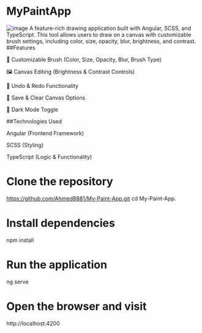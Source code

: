 # MyPaintApp
![image](https://github.com/user-attachments/assets/240d2fbe-188a-4933-817b-fe53943fcdaf)
A feature-rich drawing application built with Angular, SCSS, and TypeScript. This tool allows users to draw on a canvas with customizable brush settings, including color, size, opacity, blur, brightness, and contrast.
##Features

🎨 Customizable Brush (Color, Size, Opacity, Blur, Brush Type)

🖼️ Canvas Editing (Brightness & Contrast Controls)

🔄 Undo & Redo Functionality

💾 Save & Clear Canvas Options

🌙 Dark Mode Toggle

##Technologies Used

Angular (Frontend Framework)

SCSS (Styling)

TypeScript (Logic & Functionality)

# Clone the repository
https://github.com/Ahmed8881/My-Paint-App.git
cd My-Paint-App.
# Install dependencies
npm install
# Run the application
ng serve
# Open the browser and visit
http://localhost:4200
